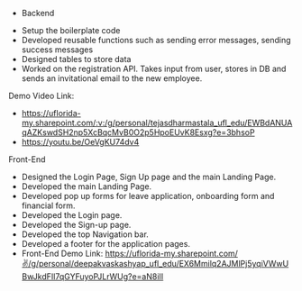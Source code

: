 * Backend

- Setup the boilerplate code
- Developed reusable functions such as sending error messages, sending success messages
- Designed tables to store data
- Worked on the registration API. Takes input from user, stores in DB and sends an invitational email to the new employee.

Demo Video Link: 
- https://uflorida-my.sharepoint.com/:v:/g/personal/tejasdharmastala_ufl_edu/EWBdANUAqAZKswdSH2np5XcBqcMvB0O2p5HpoEUvK8Esxg?e=3bhsoP
- https://youtu.be/OeVgKU74dv4


Front-End
- Designed the Login Page, Sign Up page and the main Landing Page.
- Developed the main Landing Page.
- Developed pop up forms for leave application, onboarding form and financial form.
- Developed the Login page.
- Developed the Sign-up page.
- Developed the top Navigation bar.
- Developed a footer for the application pages.
- Front-End Demo Link: https://uflorida-my.sharepoint.com/✌️/g/personal/deepakvaskashyap_ufl_edu/EX6Mmilq2AJMlPj5yqiVWwUBwJkdFIl7qGYFuyoPJLrWUg?e=aN8iII